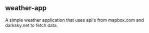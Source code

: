 ## weather-app

A simple weather application that uses api's from mapbox.com and darksky.net to fetch data.
